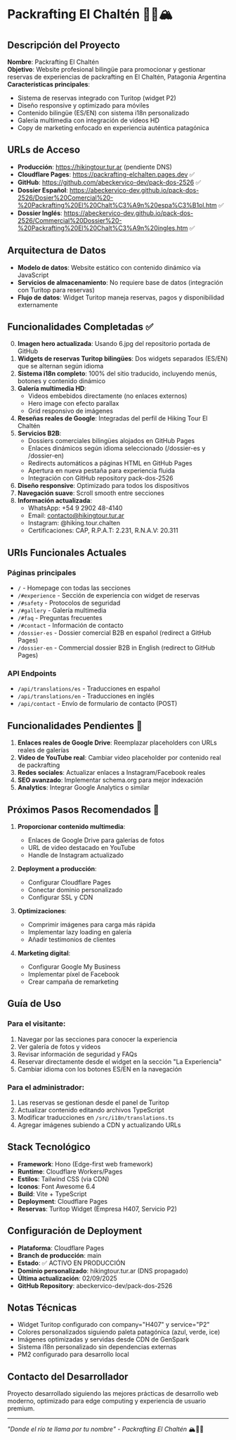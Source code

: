 # Packrafting El Chaltén 🚣‍♂️🏔️

## Descripción del Proyecto
**Nombre**: Packrafting El Chaltén  
**Objetivo**: Website profesional bilingüe para promocionar y gestionar reservas de experiencias de packrafting en El Chaltén, Patagonia Argentina  
**Características principales**: 
- Sistema de reservas integrado con Turitop (widget P2)
- Diseño responsive y optimizado para móviles
- Contenido bilingüe (ES/EN) con sistema i18n personalizado
- Galería multimedia con integración de videos HD
- Copy de marketing enfocado en experiencia auténtica patagónica

## URLs de Acceso
- **Producción**: https://hikingtour.tur.ar (pendiente DNS)
- **Cloudflare Pages**: https://packrafting-elchalten.pages.dev ✅
- **GitHub**: https://github.com/abeckervico-dev/pack-dos-2526 ✅
- **Dossier Español**: https://abeckervico-dev.github.io/pack-dos-2526/Dosier%20Comercial%20-%20Packrafting%20El%20Chalt%C3%A9n%20espa%C3%B1ol.htm ✅
- **Dossier Inglés**: https://abeckervico-dev.github.io/pack-dos-2526/Commercial%20Dossier%20-%20Packrafting%20El%20Chalt%C3%A9n%20ingles.htm ✅

## Arquitectura de Datos
- **Modelo de datos**: Website estático con contenido dinámico vía JavaScript
- **Servicios de almacenamiento**: No requiere base de datos (integración con Turitop para reservas)
- **Flujo de datos**: Widget Turitop maneja reservas, pagos y disponibilidad externamente

## Funcionalidades Completadas ✅
0. **Imagen hero actualizada**: Usando 6.jpg del repositorio portada de GitHub
1. **Widgets de reservas Turitop bilingües**: Dos widgets separados (ES/EN) que se alternan según idioma
2. **Sistema i18n completo**: 100% del sitio traducido, incluyendo menús, botones y contenido dinámico
3. **Galería multimedia HD**: 
   - Videos embebidos directamente (no enlaces externos)
   - Hero image con efecto parallax
   - Grid responsivo de imágenes
4. **Reseñas reales de Google**: Integradas del perfil de Hiking Tour El Chaltén
5. **Servicios B2B**: 
   - Dossiers comerciales bilingües alojados en GitHub Pages
   - Enlaces dinámicos según idioma seleccionado (/dossier-es y /dossier-en)
   - Redirects automáticos a páginas HTML en GitHub Pages
   - Apertura en nueva pestaña para experiencia fluida
   - Integración con GitHub repository pack-dos-2526
6. **Diseño responsive**: Optimizado para todos los dispositivos
7. **Navegación suave**: Scroll smooth entre secciones
8. **Información actualizada**: 
   - WhatsApp: +54 9 2902 48-4140
   - Email: contacto@hikingtour.tur.ar
   - Instagram: @hiking.tour.chalten
   - Certificaciones: CAP, R.P.A.T: 2.231, R.N.A.V: 20.311

## URIs Funcionales Actuales

### Páginas principales
- `/` - Homepage con todas las secciones
- `/#experience` - Sección de experiencia con widget de reservas
- `/#safety` - Protocolos de seguridad
- `/#gallery` - Galería multimedia
- `/#faq` - Preguntas frecuentes
- `/#contact` - Información de contacto
- `/dossier-es` - Dossier comercial B2B en español (redirect a GitHub Pages)
- `/dossier-en` - Commercial dossier B2B in English (redirect to GitHub Pages)

### API Endpoints
- `/api/translations/es` - Traducciones en español
- `/api/translations/en` - Traducciones en inglés
- `/api/contact` - Envío de formulario de contacto (POST)

## Funcionalidades Pendientes 🔄
1. **Enlaces reales de Google Drive**: Reemplazar placeholders con URLs reales de galerías
2. **Video de YouTube real**: Cambiar video placeholder por contenido real de packrafting
3. **Redes sociales**: Actualizar enlaces a Instagram/Facebook reales
4. **SEO avanzado**: Implementar schema.org para mejor indexación
5. **Analytics**: Integrar Google Analytics o similar

## Próximos Pasos Recomendados 🎯
1. **Proporcionar contenido multimedia**:
   - Enlaces de Google Drive para galerías de fotos
   - URL de video destacado en YouTube
   - Handle de Instagram actualizado

2. **Deployment a producción**:
   - Configurar Cloudflare Pages
   - Conectar dominio personalizado
   - Configurar SSL y CDN

3. **Optimizaciones**:
   - Comprimir imágenes para carga más rápida
   - Implementar lazy loading en galería
   - Añadir testimonios de clientes

4. **Marketing digital**:
   - Configurar Google My Business
   - Implementar píxel de Facebook
   - Crear campaña de remarketing

## Guía de Uso

### Para el visitante:
1. Navegar por las secciones para conocer la experiencia
2. Ver galería de fotos y videos
3. Revisar información de seguridad y FAQs
4. Reservar directamente desde el widget en la sección "La Experiencia"
5. Cambiar idioma con los botones ES/EN en la navegación

### Para el administrador:
1. Las reservas se gestionan desde el panel de Turitop
2. Actualizar contenido editando archivos TypeScript
3. Modificar traducciones en `/src/i18n/translations.ts`
4. Agregar imágenes subiendo a CDN y actualizando URLs

## Stack Tecnológico
- **Framework**: Hono (Edge-first web framework)
- **Runtime**: Cloudflare Workers/Pages
- **Estilos**: Tailwind CSS (via CDN)
- **Iconos**: Font Awesome 6.4
- **Build**: Vite + TypeScript
- **Deployment**: Cloudflare Pages
- **Reservas**: Turitop Widget (Empresa H407, Servicio P2)

## Configuración de Deployment
- **Plataforma**: Cloudflare Pages
- **Branch de producción**: main
- **Estado**: ✅ ACTIVO EN PRODUCCIÓN
- **Dominio personalizado**: hikingtour.tur.ar (DNS propagado)
- **Última actualización**: 02/09/2025
- **GitHub Repository**: abeckervico-dev/pack-dos-2526

## Notas Técnicas
- Widget Turitop configurado con company="H407" y service="P2"
- Colores personalizados siguiendo paleta patagónica (azul, verde, ice)
- Imágenes optimizadas y servidas desde CDN de GenSpark
- Sistema i18n personalizado sin dependencias externas
- PM2 configurado para desarrollo local

## Contacto del Desarrollador
Proyecto desarrollado siguiendo las mejores prácticas de desarrollo web moderno, optimizado para edge computing y experiencia de usuario premium.

---
*"Donde el río te llama por tu nombre" - Packrafting El Chaltén* 🏔️🚣‍♂️